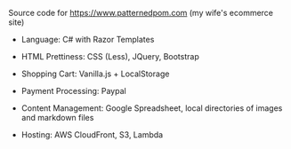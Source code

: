 Source code for https://www.patternedpom.com (my wife's ecommerce site)

* Language: C# with Razor Templates

* HTML Prettiness: CSS (Less), JQuery, Bootstrap

* Shopping Cart: Vanilla.js + LocalStorage 

* Payment Processing: Paypal

* Content Management: Google Spreadsheet, local directories of images and markdown files

* Hosting: AWS CloudFront, S3, Lambda

